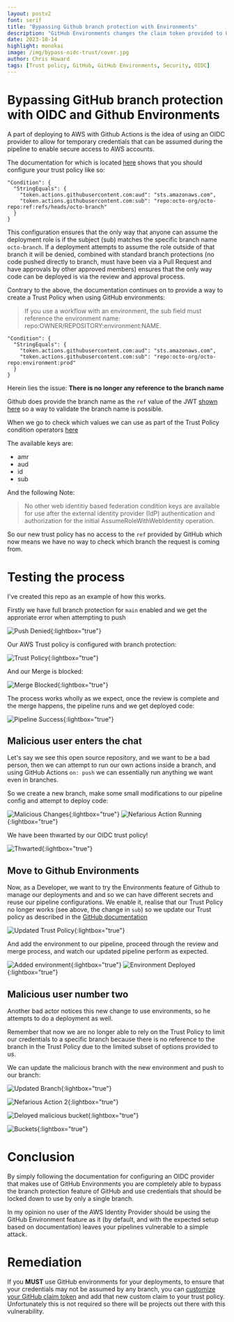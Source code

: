 ```yaml
---
layout: postv2
font: serif
title: "Bypassing Github branch protection with Environments"
description: "GitHub Environments changes the claim token provided to OIDC Providers and removes the Branch name from the Subject, this allows a user to authenticate via any branch"
date: 2023-10-14
highlight: monokai
image: /img/bypass-oidc-trust/cover.jpg
author: Chris Howard
tags: [Trust policy, GitHub, GitHub Environments, Security, OIDC]
---
```


# Bypassing GitHub branch protection with OIDC and Github Environments

A part of deploying to AWS with Github Actions is the idea of using an OIDC provider to allow for temporary credentials that can be assumed during the pipeline to enable secure access to AWS accounts.

The documentation for which is located [here](https://docs.github.com/en/actions/deployment/security-hardening-your-deployments/configuring-openid-connect-in-amazon-web-services#adding-the-identity-provider-to-aws) shows that you should configure your trust policy like so:

```
"Condition": {
  "StringEquals": {
    "token.actions.githubusercontent.com:aud": "sts.amazonaws.com",
    "token.actions.githubusercontent.com:sub": "repo:octo-org/octo-repo:ref:refs/heads/octo-branch"
  }
}
```

This configuration ensures that the only way that anyone can assume the deployment role is if the subject (sub) matches the specific branch name `octo-branch`.  If a deployment attempts to assume the role outside of that branch it will be denied, combined with standard branch protections (no code pushed directly to branch, must have been via a Pull Request and have approvals by other approved members) ensures that the only way code can be deployed is via the review and approval process.

Contrary to the above, the documentation continues on to provide a way to create a Trust Policy when using GitHub environments:

> If you use a workflow with an environment, the sub field must reference the environment name: repo:OWNER/REPOSITORY:environment:NAME.
```
"Condition": {
  "StringEquals": {
    "token.actions.githubusercontent.com:aud": "sts.amazonaws.com",
    "token.actions.githubusercontent.com:sub": "repo:octo-org/octo-repo:environment:prod"
  }
}
```

Herein lies the issue: **There is no longer any reference to the branch name**

Github does provide the branch name as the `ref` value of the JWT [shown here](https://docs.github.com/en/actions/deployment/security-hardening-your-deployments/about-security-hardening-with-openid-connect#understanding-the-oidc-token) so a way to validate the branch name is possible.

When we go to check which values we can use as part of the Trust Policy condition operators [here](https://docs.aws.amazon.com/IAM/latest/UserGuide/reference_policies_iam-condition-keys.html#cross-condition-keys-wif)

The available keys are:
  
  - amr
  - aud
  - id
  - sub

And the following Note:

> No other web identitiy based federation condition keys are available for use after the external identity provider (IdP) authentication and authorization for the initial AssumeRoleWithWebIdentity operation.

So our new trust policy has no access to the `ref` provided by GitHub which now means we have no way to check which branch the request is coming from.

# Testing the process

I've created this repo as an example of how this works.

Firstly we have full branch protection for `main` enabled and we get the approriate error when attempting to push

![Push Denied](/img/bypass-oidc-trust/push-denied.png){:lightbox="true"}

Our AWS Trust policy is configured with branch protection:

![Trust Policy](/img/bypass-oidc-trust/trust-policy.png){:lightbox="true"}

And our Merge is blocked:

![Merge Blocked](/img/bypass-oidc-trust/merge-blocked.png){:lightbox="true"}

The process works wholly as we expect, once the review is complete and the merge happens, the pipeline runs and we get deployed code:

![Pipeline Success](/img/bypass-oidc-trust/pipeline-success.png){:lightbox="true"}

## Malicious user enters the chat

Let's say we see this open source repository, and we want to be a bad person, then we can attempt to run our own actions inside a branch, and using GitHub Actions `on: push` we can essentially run anything we want even in branches.

So we create a new branch, make some small modifications to our pipeline config and attempt to deploy code:

![Malicious Changes](/img/bypass-oidc-trust/malicious_changes.png){:lightbox="true"}
![Nefarious Action Running](/img/bypass-oidc-trust/nefarious_action.png){:lightbox="true"}

We have been thwarted by our OIDC trust policy!

![Thwarted](/img/bypass-oidc-trust/thwarted.png){:lightbox="true"}

## Move to Github Environments

Now, as a Developer, we want to try the Environments feature of Github to manage our deployments and and so we can have different secrets and reuse our pipeline configurations. We enable it, realise that our Trust Policy no longer works (see above, the change in `sub`) so we update our Trust policy as described in the [GitHub documentation](https://docs.github.com/en/actions/deployment/security-hardening-your-deployments/configuring-openid-connect-in-amazon-web-services#adding-the-identity-provider-to-aws)

![Updated Trust Policy](/img/bypass-oidc-trust/updated-trust-policy.png){:lightbox="true"}

And add the environment to our pipeline, proceed through the review and merge process, and watch our updated pipeline perform as expected.

![Added environment](/img/bypass-oidc-trust/added-environemnt.png){:lightbox="true"}
![Environment Deployed](/img/bypass-oidc-trust/environment-deploy.png){:lightbox="true"}

## Malicious user number two

Another bad actor notices this new change to use environments, so he attempts to do a deployment as well.

Remember that now we are no longer able to rely on the Trust Policy to limit our credentials to a specific branch because there is no reference to the branch in the Trust Policy due to the limited subset of options provided to us.

We can update the malicious branch with the new environment and push to our branch:

![Updated Branch](/img/bypass-oidc-trust/updated-malicious-pipeline.png){:lightbox="true"}

![Nefarious Action 2](/img/bypass-oidc-trust/nefarious-action-2.png){:lightbox="true"}

![Deloyed malicious bucket](/img/bypass-oidc-trust/deployed-malcious-bucket.png){:lightbox="true"}

![Buckets](/img/bypass-oidc-trust/buckets.png){:lightbox="true"}

# Conclusion

By simply following the documentation for configuring an OIDC provider that makes use of GitHub Environments you are completely able to bypass the branch protection feature of GitHub and use credentials that should be locked down to use by only a single branch.

In my opinion no user of the AWS Identity Provider should be using the GitHub Environment feature as it (by default, and with the expected setup based on documentation) leaves your pipelines vulnerable to a simple attack.

# Remediation

If you **MUST** use GitHub environments for your deployments, to ensure that your credentials may not be assumed by any branch, you can [customize your GitHub claim token](https://docs.github.com/en/actions/deployment/security-hardening-your-deployments/about-security-hardening-with-openid-connect#customizing-the-token-claims) and add that new custom claim to your trust policy.  Unfortunately this is not required so there will be projects out there with this vulnerability.